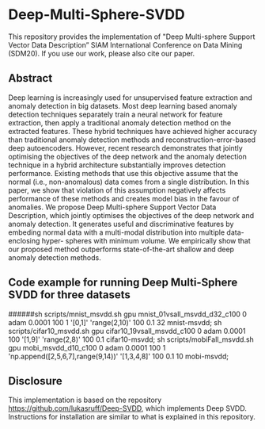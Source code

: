 # Deep-Multi-Sphere-SVDD

This repository provides the implementation of "Deep Multi-sphere Support Vector Data Description” SIAM International Conference on Data Mining (SDM20). If you use our work, please also cite our paper.

## Abstract
Deep learning is increasingly used for unsupervised feature extraction and anomaly detection in big datasets. Most deep learning based anomaly detection techniques separately train a neural network for feature extraction, then apply a traditional anomaly detection method on the extracted features. These hybrid techniques have achieved higher accuracy than traditional anomaly detection methods and reconstruction-error-based deep autoencoders. However, recent research demonstrates that jointly optimising the objectives of the deep network and the anomaly detection technique in a hybrid architecture substantially improves detection performance. Existing methods that use this objective assume that the normal (i.e., non-anomalous) data comes from a single distribution. In this paper, we show that violation of this assumption negatively affects performance of these methods and creates model bias in the favour of anomalies. We propose Deep Multi-sphere Support Vector Data Description, which jointly optimises the objectives of the deep network and anomaly detection. It generates useful and discriminative features by embeding normal data with a multi-modal distribution into multiple data-enclosing hyper- spheres with minimum volume. We empirically show that our proposed method outperforms state-of-the-art shallow and deep anomaly detection methods.

## Code example for running Deep Multi-Sphere SVDD for three datasets
######sh scripts/mnist_msvdd.sh gpu mnist_01vsall_msvdd_d32_c100 0 adam 0.0001 100 1 '[0,1]' 'range(2,10)' 100 0.1 32 mnist-msvdd;
sh scripts/cifar10_msvdd.sh gpu cifar10_19vsall_msvdd_c100 0 adam 0.0001 100 '[1,9]' 'range(2,8)' 100 0.1 cifar10-msvdd;
sh scripts/mobiFall_msvdd.sh gpu mobi_msvdd_d10_c100 0 adam 0.0001 100 1 'np.append([2,5,6,7],range(9,14))' '[1,3,4,8]' 100 0.1 10 mobi-msvdd;

## Disclosure
This implementation is based on the repository https://github.com/lukasruff/Deep-SVDD, which implements Deep SVDD. Instructions for installation are similar to what is explained in this repository. 
